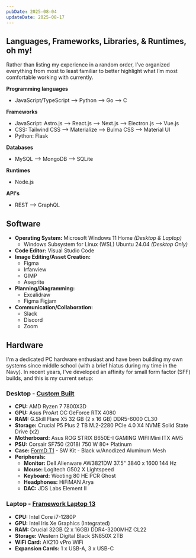 ```yaml
---
pubDate: 2025-08-04
updateDate: 2025-08-17
---
```


## Languages, Frameworks, Libraries, & Runtimes, oh my!

Rather than listing my experience in a random order, I’ve organized everything from most to least familiar to better highlight what I’m most comfortable working with currently.

**Programming languages**

- JavaScript/TypeScript --> Python --> Go --> C

**Frameworks**

- JavaScript: Astro.js --> React.js --> Next.js --> Electron.js --> Vue.js
- CSS: Tailwind CSS --> Materialize --> Bulma CSS --> Material UI
- Python: Flask

**Databases**

- MySQL --> MongoDB --> SQLite

**Runtimes**

- Node.js

**API's**

- REST --> GraphQL

## Software

- **Operating System:** Microsoft Windows 11 Home _(Desktop & Laptop)_
  - Windows Subsystem for Linux (WSL) Ubuntu 24.04 _(Desktop Only)_
- **Code Editor:** Visual Studio Code
- **Image Editing/Asset Creation:**
  - Figma
  - Irfanview
  - GIMP
  - Aseprite
- **Planning/Diagramming:**
  - Excalidraw
  - Figma Figjam
- **Communication/Collaboration:**
  - Slack
  - Discord
  - Zoom

## Hardware

I'm a dedicated PC hardware enthusiast and have been building my own systems since middle school (with a brief hiatus during my time in the Navy). In recent years, I've developed an affinity for small form factor (SFF) builds, and this is my current setup:

### Desktop - [Custom Built](https://pcpartpicker.com/list/MNsQLc)

- **CPU:** AMD Ryzen 7 7800X3D
- **GPU:** Asus ProArt OC GeForce RTX 4080
- **RAM:** G.Skill Flare X5 32 GB (2 x 16 GB) DDR5-6000 CL30
- **Storage:** Crucial P5 Plus 2 TB M.2-2280 PCIe 4.0 X4 NVME Solid State Drive (x2)
- **Motherboard:** Asus ROG STRIX B650E-I GAMING WIFI Mini ITX AM5
- **PSU:** Corsair SF750 (2018) 750 W 80+ Platinum
- **Case:** [FormD T1](https://formdt1.com/) - SW Kit - Black w/Anodized Aluminum Mesh
- **Peripherals:**
  - **Monitor:** Dell Alienware AW3821DW 37.5" 3840 x 1600 144 Hz
  - **Mouse:** Logitech G502 X Lightspeed
  - **Keyboard:** Wooting 80 HE PCR Ghost
  - **Headphones:** HiFiMAN Arya
  - **DAC:** JDS Labs Element II

### Laptop - [Framework Laptop 13](https://frame.work/laptop13)

- **CPU:** Intel Core i7-1280P
- **GPU:** Intel Iris Xe Graphics (Integrated)
- **RAM:** Crucial 32GB (2 x 16GB) DDR4-3200MHZ CL22
- **Storage:** Western Digital Black SN850X 2TB
- **WiFi Card:** AX210 vPro WiFi
- **Expansion Cards:** 1 x USB-A, 3 x USB-C
